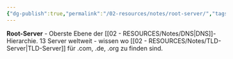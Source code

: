 ```yaml
---
{"dg-publish":true,"permalink":"/02-resources/notes/root-server/","tags":["dns/hierarchie","internet/wurzel"],"noteIcon":"","updated":"2025-08-27T15:03:22.748+02:00"}
---
```



**Root-Server** - Oberste Ebene der [[02 - RESOURCES/Notes/DNS\|DNS]]-Hierarchie.
13 Server weltweit - wissen wo [[02 - RESOURCES/Notes/TLD-Server\|TLD-Server]] für .com, .de, .org zu finden sind.